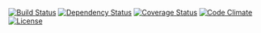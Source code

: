 [![Build Status](http://img.shields.io/travis/pikesley/home-dashboard.svg?style=flat-square)](https://travis-ci.org/pikesley/home-dashboard)
[![Dependency Status](http://img.shields.io/gemnasium/pikesley/home-dashboard.svg?style=flat-square)](https://gemnasium.com/pikesley/home-dashboard)
[![Coverage Status](http://img.shields.io/coveralls/pikesley/home-dashboard.svg?style=flat-square)](https://coveralls.io/r/pikesley/home-dashboard)
[![Code Climate](http://img.shields.io/codeclimate/github/pikesley/home-dashboard.svg?style=flat-square)](https://codeclimate.com/github/pikesley/home-dashboard)
[![License](http://img.shields.io/:license-mit-blue.svg?style=flat-square)](http://pikesley.mit-license.org)
